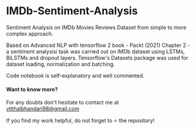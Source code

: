 # IMDb-Sentiment-Analysis
Sentiment Analysis on IMDb Movies Reviews Dataset from simple to more complex approach.

Based on Advanced NLP with tensorflow 2 book - Packt (2021) Chapter 2 - a sentiment analysisi task was carried out on IMDb dataset using LSTMs, BiLSTMs and dropout layers. Tensorflow's Datasets package was used for dataset loading, normalization and batching.

Code notebook is self-explanatory and well commented.

#### Want to know more?
For any doubts don't hesitate to contact me at vitthalbhandari98@gmail.com

If you find my work helpful, do not forget to :star: the repository!
